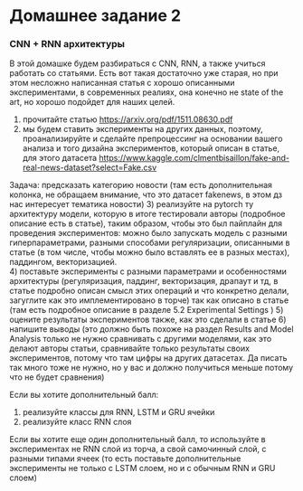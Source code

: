 # Домашнее задание 2
### CNN + RNN архитектуры 


В этой домашке будем разбираться с CNN, RNN, а также учиться работать со статьями. Есть вот такая достаточно уже старая, но при этом несложно написанная статья с хорошо описанными экспериментами, в современных реалиях, она конечно не state of the art, но хорошо подойдет для наших целей. 
1) прочитайте статью https://arxiv.org/pdf/1511.08630.pdf
2) мы будем ставить эксперименты на других данных, поэтому, проанализируйте и сделайте препроцессинг на основании вашего анализа и того дизайна экспериментов, который описан в статье, для этого датасета https://www.kaggle.com/clmentbisaillon/fake-and-real-news-dataset?select=Fake.csv 

Задача: предсказать категорию новости (там есть дополнительная колонка, не обращаем внимание, что это датасет fakenews, в этом дз нас интересует тематика новости)
3) реализуйте на pytorch ту архитектуру модели, которую в итоге тестировали авторы (подробное описание есть в статье), таким образом, чтобы это был пайплайн для проведения экспериментов: можно было запускать модель с разными гиперпараметрами, разными способами регуляризации, описанными в статье (в том числе, чтобы можно было вставлять ее в разных местах), паддингом, векторизацией.  
4) поставьте эксперименты с разными параметрами и особенностями архитектуры (регуляризация, паддинг, векторизация, драпаут и тд, в статье подробно описан смысл этих операций и что конкретно делали, загуглите как это имплементировано в торче) так как описано в статье (там есть подробное описание в разделе 5.2 Experimental Settings )
5) оцените результаты экспериментов также, как это сделали в статье 
6) напишите выводы (это должно быть похоже на раздел Results and Model Analysis только не нужно сравнивать с другими моделями, как это делают авторы статьи, сравнивайте только результаты своих экспериментов, потому что там цифры на других датасетах. Да писать так много тоже не нужно, но у вас и должно получиться меньше потому что не будет сравнения)


Если вы хотите дополнительный балл:
1) реализуйте классы для RNN, LSTM и GRU ячейки 
2) реализуйте класс RNN слоя

Если вы хотите еще один дополнительный балл, то используйте в экспериментах не RNN слой из торча, а свой самочинный слой, с разными типами ячеек (то есть поставьте дополнительные эксперименты не только с LSTM слоем, но и с обычным RNN и GRU слоем) 
